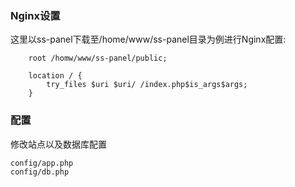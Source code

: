### Nginx设置

这里以ss-panel下载至/home/www/ss-panel目录为例进行Nginx配置:

```
    root /homw/www/ss-panel/public;

    location / {
        try_files $uri $uri/ /index.php$is_args$args;
    }
```

### 配置

修改站点以及数据库配置
```
config/app.php
config/db.php
```

